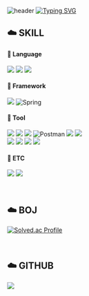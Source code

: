 ![header](https://capsule-render.vercel.app/api?type=Waving&color=0:DCE2F0,100:50586C&height=200&section=header&text=Hyuneun&fontSize=45&fontAlign=20&fontAlignY=36)
[![Typing SVG](https://readme-typing-svg.demolab.com?font=Pretendard&weight=500&pause=1000&color=00D3A0&random=false&width=435&lines=WELCOME+TO+HYUNEUN'S+GITHUB👻)](https://git.io/typing-svg)

<h2>☁️ SKILL </h2>

#### 💚 Language
<img src="https://img.shields.io/badge/python-3776AB?style=for-the-badge&logo=python&logoColor=white"> <img src="https://img.shields.io/badge/c++-00599C?style=for-the-badge&logo=c%2B%2B&logoColor=white"> <img src="https://img.shields.io/badge/c-A8B9CC?style=for-the-badge&logo=c&logoColor=white">
<br>

#### 💚 Framework
<img src="https://img.shields.io/badge/django-092E20?style=for-the-badge&logo=django&logoColor=white"> ![Spring](https://img.shields.io/badge/Spring-6DB33F.svg?&style=for-the-badge&logo=Spring&logoColor=white)
<br>

#### 💚 Tool
<img src="https://img.shields.io/badge/VS Code-007ACC?style=for-the-badge&logo=visualstudiocode&logoColor=white"> <img src="https://img.shields.io/badge/visual studio-5C2D91?style=for-the-badge&logo=visualstudio&logoColor=white"> <img src="https://img.shields.io/badge/IntelliJ-000000?style=for-the-badge&logo=intellijidea&logoColor=white"> ![Postman](https://img.shields.io/badge/Postman-FF6C37?style=for-the-badge&logo=postman&logoColor=white) <img src="https://img.shields.io/badge/github-181717?style=for-the-badge&logo=github&logoColor=white"> <img src="https://img.shields.io/badge/figma-F24E1E?style=for-the-badge&logo=figma&logoColor=white"> <br>
<img src="https://img.shields.io/badge/photoshop-31A8FF?style=for-the-badge&logo=adobephotoshop&logoColor=white"> <img src="https://img.shields.io/badge/Illustrator-FF9A00?style=for-the-badge&logo=adobeillustrator&logoColor=white"> <img src="https://img.shields.io/badge/after effects-03005B?style=for-the-badge&logo=adobeaftereffects&logoColor=white"> <img src="https://img.shields.io/badge/Premiere pro-9999FF?style=for-the-badge&logo=adobepremierepro&logoColor=white">
<br>

#### 💚 ETC
<img src="https://img.shields.io/badge/notion-000000?style=for-the-badge&logo=notion&logoColor=white"></a> <img src="https://img.shields.io/badge/discord-5865F2?style=for-the-badge&logo=discord&logoColor=white">
<br>

<br>

<h2>☁️ BOJ</h2>

[![Solved.ac Profile](http://mazassumnida.wtf/api/v2/generate_badge?boj=hangintheree)](https://solved.ac/profile/hangintheree) 

<br>

<h2>☁️ GITHUB</h2>

<img src="https://github-readme-stats.vercel.app/api/top-langs/?username=hyuneu-n&layout=compact&theme=vue"/>

<!--
**hyuneu-n/hyuneu-n** is a ✨ _special_ ✨ repository because its `README.md` (this file) appears on your GitHub profile.

Here are some ideas to get you started:

- 🔭 I’m currently working on ...
- 🌱 I’m currently learning ...
- 👯 I’m looking to collaborate on ...
- 🤔 I’m looking for help with ...
- 💬 Ask me about ...
- 📫 How to reach me: ...
- 😄 Pronouns: ...
- ⚡ Fun fact: ...
-->
